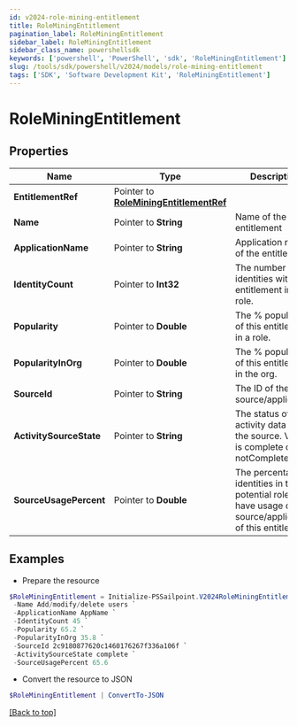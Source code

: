 ```yaml
---
id: v2024-role-mining-entitlement
title: RoleMiningEntitlement
pagination_label: RoleMiningEntitlement
sidebar_label: RoleMiningEntitlement
sidebar_class_name: powershellsdk
keywords: ['powershell', 'PowerShell', 'sdk', 'RoleMiningEntitlement'] 
slug: /tools/sdk/powershell/v2024/models/role-mining-entitlement
tags: ['SDK', 'Software Development Kit', 'RoleMiningEntitlement']
---
```



# RoleMiningEntitlement

## Properties

Name | Type | Description | Notes
------------ | ------------- | ------------- | -------------
**EntitlementRef** |  Pointer to [**RoleMiningEntitlementRef**](role-mining-entitlement-ref) |  | [optional] 
**Name** |  Pointer to **String** | Name of the entitlement | [optional] 
**ApplicationName** |  Pointer to **String** | Application name of the entitlement | [optional] 
**IdentityCount** |  Pointer to **Int32** | The number of identities with this entitlement in a role. | [optional] 
**Popularity** |  Pointer to **Double** | The % popularity of this entitlement in a role. | [optional] 
**PopularityInOrg** |  Pointer to **Double** | The % popularity of this entitlement in the org. | [optional] 
**SourceId** |  Pointer to **String** | The ID of the source/application. | [optional] 
**ActivitySourceState** |  Pointer to **String** | The status of activity data for the source.   Value is complete or notComplete. | [optional] 
**SourceUsagePercent** |  Pointer to **Double** | The percentage of identities in the potential role that have usage of the source/application of this entitlement. | [optional] 

## Examples

- Prepare the resource
```powershell
$RoleMiningEntitlement = Initialize-PSSailpoint.V2024RoleMiningEntitlement  -EntitlementRef null `
 -Name Add/modify/delete users `
 -ApplicationName AppName `
 -IdentityCount 45 `
 -Popularity 65.2 `
 -PopularityInOrg 35.8 `
 -SourceId 2c9180877620c1460176267f336a106f `
 -ActivitySourceState complete `
 -SourceUsagePercent 65.6
```

- Convert the resource to JSON
```powershell
$RoleMiningEntitlement | ConvertTo-JSON
```


[[Back to top]](#) 

